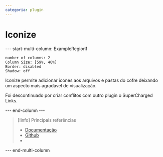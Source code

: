 ```yaml
---
categoria: plugin
---
```

# Iconize

--- start-multi-column: ExampleRegion1  
```column-settings  
number of columns: 2
Column Size: [59%, 40%]
Border: disabled
Shadow: off
```

Iconize permite adicionar ícones aos arquivos e pastas do cofre deixando um aspecto mais agradável de visualização.

Foi descontinuado por criar conflitos com outro plugin o SuperCharged Links.

--- end-column ---

> [!info] Principais referências
> - [Documentação]()
>- [Github]()
>- 

--- end-multi-column

